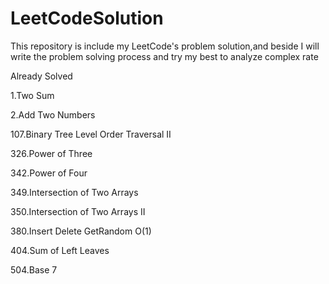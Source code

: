 # LeetCodeSolution
This repository is include my LeetCode's problem solution,and beside I will write the problem solving process and try my best to analyze complex rate

Already Solved

1.Two Sum

2.Add Two Numbers

107.Binary Tree Level Order Traversal II

326.Power of Three

342.Power of Four

349.Intersection of Two Arrays

350.Intersection of Two Arrays II

380.Insert Delete GetRandom O(1)

404.Sum of Left Leaves

504.Base 7
